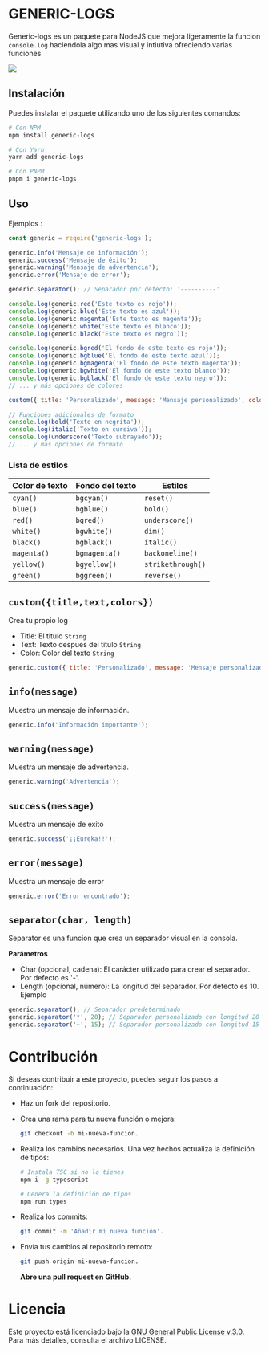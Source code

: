 # GENERIC-LOGS

Generic-logs es un paquete para NodeJS que mejora ligeramente la funcion `console.log` haciendola algo mas visual y intiutiva ofreciendo varias funciones

![](https://i.imgur.com/cfGdBDr.png)

## Instalación

Puedes instalar el paquete utilizando uno de los siguientes comandos:

```bash
# Con NPM
npm install generic-logs

# Con Yarn
yarn add generic-logs

# Con PNPM
pnpm i generic-logs
```

## Uso

Ejemplos :

```js
const generic = require('generic-logs');

generic.info('Mensaje de información');
generic.success('Mensaje de éxito');
generic.warning('Mensaje de advertencia');
generic.error('Mensaje de error');

generic.separator(); // Separador por defecto: '----------'

console.log(generic.red('Este texto es rojo'));
console.log(generic.blue('Este texto es azul'));
console.log(generic.magenta('Este texto es magenta'));
console.log(generic.white('Este texto es blanco'));
console.log(generic.black('Este texto es negro'));

console.log(generic.bgred('El fondo de este texto es rojo'));
console.log(generic.bgblue('El fondo de este texto azul'));
console.log(generic.bgmagenta('El fondo de este texto magenta'));
console.log(generic.bgwhite('El fondo de este texto blanco'));
console.log(generic.bgblack('El fondo de este texto negro'));
// ... y más opciones de colores

custom({ title: 'Personalizado', message: 'Mensaje personalizado', color: 'green' });

// Funciones adicionales de formato
console.log(bold('Texto en negrita'));
console.log(italic('Texto en cursiva'));
console.log(underscore('Texto subrayado'));
// ... y más opciones de formato
```

### Lista de estilos

| Color de texto | Fondo del texto | Estilos           |
| -------------- | --------------- | ----------------- |
| `cyan()`       | `bgcyan()`      | `reset()`         |
| `blue()`       | `bgblue()`      | `bold()`          |
| `red()`        | `bgred()`       | `underscore()`    |
| `white()`      | `bgwhite()`     | `dim()`           |
| `black()`      | `bgblack()`     | `italic()`        |
| `magenta()`    | `bgmagenta()`   | `backoneline()`   |
| `yellow()`     | `bgyellow()`    | `strikethrough()` |
| `green()`      | `bggreen()`     | `reverse()`       |

## `custom({title,text,colors})`

Crea tu propio log

-   Title: El titulo `String`
-   Text: Texto despues del titulo `String`
-   Color: Color del texto `String`

```js
generic.custom({ title: 'Personalizado', message: 'Mensaje personalizado', color: 'verde' });
```

## `info(message)`

Muestra un mensaje de información.

```js
generic.info('Información importante');
```

## `warning(message)`

Muestra un mensaje de advertencia.

```js
generic.warning('Advertencia');
```

## `success(message)`

Muestra un mensaje de exito

```js
generic.success('¡¡Eureka!!');
```

## `error(message)`

Muestra un mensaje de error

```js
generic.error('Error encontrado');
```

## `separator(char, length)`

Separator es una funcion que crea un separador visual en la consola.

**Parámetros**

-   Char (opcional, cadena): El carácter utilizado para crear el separador. Por defecto es '-'.
-   Length (opcional, número): La longitud del separador. Por defecto es 10.
    Ejemplo

```js
generic.separator(); // Separador predeterminado
generic.separator('*', 20); // Separador personalizado con longitud 20 y carácter '*'
generic.separator('~', 15); // Separador personalizado con longitud 15 y carácter '~'
```

# Contribución

Si deseas contribuir a este proyecto, puedes seguir los pasos a continuación:

-   Haz un fork del repositorio.
-   Crea una rama para tu nueva función o mejora:
    ```bash
    git checkout -b mi-nueva-funcion.
    ```
-   Realiza los cambios necesarios. Una vez hechos actualiza la definición de tipos:
    ```bash
    # Instala TSC si no lo tienes
    npm i -g typescript

    # Genera la definición de tipos
    npm run types
    ```

-   Realiza los commits:
    ```bash
    git commit -m 'Añadir mi nueva función'.
    ```
-   Envía tus cambios al repositorio remoto:
    ```bash
    git push origin mi-nueva-funcion.
    ```
    **Abre una pull request en GitHub.**

# Licencia

Este proyecto está licenciado bajo la [GNU General Public License v.3.0](https://www.gnu.org/licenses/gpl-3.0.html). Para más detalles, consulta el archivo LICENSE.
